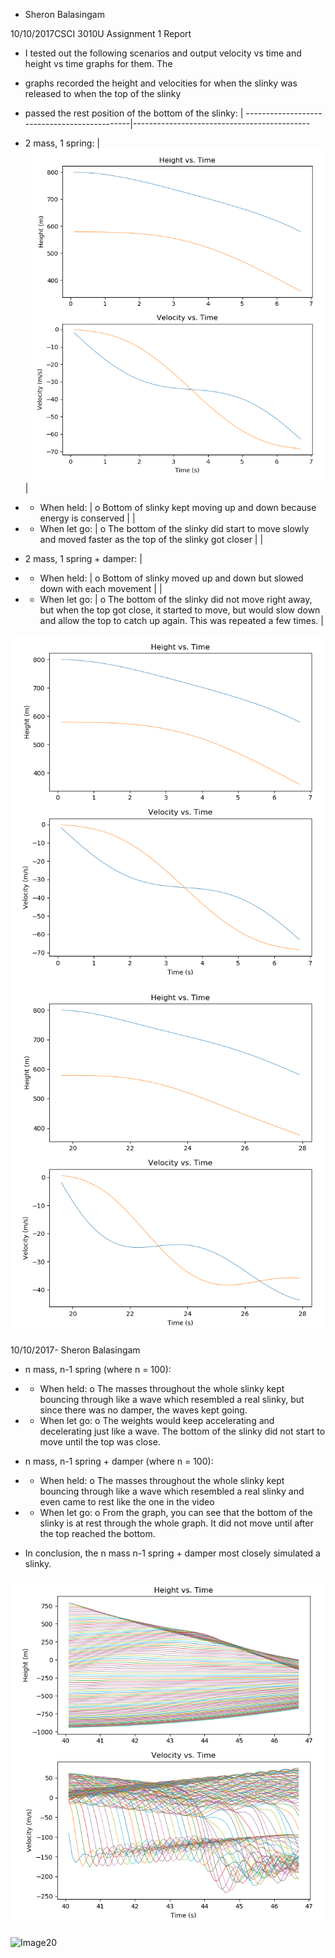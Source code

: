 - Sheron Balasingam

10/10/2017CSCI 3010U Assignment 1 Report

- I tested out the following scenarios and output velocity vs time and height vs time graphs for them. The

- graphs recorded the height and velocities for when the slinky was released to when the top of the slinky

- passed the rest position of the bottom of the slinky:
                                             |
---------------------------------------------|--------------------------------------------
- 2 mass, 1 spring: | ![Image15](n2_no_damper.png)
 |
- -  When held: |
o  Bottom of slinky kept moving up and down because energy is conserved |
 |
- -  When let go: |
o  The bottom of the slinky did start to move slowly and moved faster as the top of the slinky got closer |
 |
- 2 mass, 1 spring + damper: |
- -  When held: |
o  Bottom of slinky moved up and down but slowed down with each movement |
 | 
- -  When let go: |
o  The bottom of the slinky did not move right away, but when the top got close, it started to move, but would slow down and allow the top to catch up again. This was repeated a few times. |

![Image15](n2_no_damper.png)
![Image16](n2_damper.png)

10/10/2017- Sheron Balasingam

- n mass, n-1 spring (where n = 100):
- -  When held:
o  The masses throughout the whole slinky kept bouncing through like a wave which resembled a real slinky, but since there was no damper, the waves kept going.

- -  When let go:
o  The weights would keep accelerating and decelerating just like a wave. The bottom of the slinky did not start to move until the top was close.

- n mass, n-1 spring  + damper (where n = 100):
- -  When held:
o  The masses throughout the whole slinky kept bouncing through like a wave which resembled a real slinky and even came to rest like the one in the video

- -  When let go:
o  From the graph, you can see that the bottom of the slinky is at rest through the whole graph. It did not move until after the top reached the bottom.

- In conclusion, the n mass n-1 spring + damper most closely simulated a slinky.

![Image19](n100_no_damper.png)

![Image20](n100_damper.pn)

